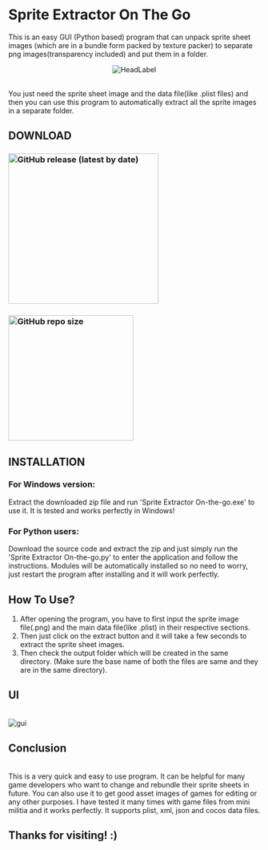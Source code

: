 # Sprite Extractor On The Go
This is an easy GUI (Python based) program that can unpack sprite sheet images (which are in a bundle form packed by texture packer) to separate png images(transparency included) and put them in a folder.
<br><p align='center'>![HeadLabel](https://user-images.githubusercontent.com/89206401/156932646-3de21c52-f4b6-44c8-b25d-ed6a58341508.png)</p>
<br>You just need the sprite sheet image and the data file(like .plist files) and then you can use this program to automatically extract all the sprite images in a separate folder.
<br>
## DOWNLOAD 
### [<img alt="GitHub release (latest by date)" src="https://img.shields.io/github/v/release/Akascape/Sprite-Extractor-On-The-Go?display_name=release&label=Windows&logo=Windows&logoColor=019df4&style=for-the-badge" width="300">](https://github.com/Akascape/Sprite-Extractor-On-The-Go/releases/download/Sprite_Extracter_On-The-Go.zip/Sprite.Extractor.On-The-Go.zip)
### [<img alt="GitHub repo size" src="https://img.shields.io/github/repo-size/Akascape/Sprite-Extractor-On-The-Go?color=9508e2&label=Source%20Code&logo=Python&logoColor=yellow&style=for-the-badge"  width="250">](https://github.com/Akascape/Sprite-Extractor-On-The-Go/archive/refs/heads/Version-1.0.zip)
## INSTALLATION
### For Windows version:
Extract the downloaded zip file and run 'Sprite Extractor On-the-go.exe' to use it. It is tested and works perfectly in Windows!
### For Python users:
Download the source code and extract the zip and just simply run the 'Sprite Extractor On-the-go.py' to enter the application and follow the instructions. Modules will be automatically installed so no need to worry, just restart the program after installing and it will work perfectly.
## How To Use?
1) After opening the program, you have to first input the sprite image file(.png) and the main data file(like .plist) in their respective sections.
2) Then just click on the extract button and it will take a few seconds to extract the sprite sheet images.
3) Then check the output folder which will be created in the same directory.
(Make sure the base name of both the files are same and they are in the same directory).
## UI
<br>![gui](https://user-images.githubusercontent.com/89206401/156932748-36529f1c-abaa-46f0-8e4a-75d0840e9154.png)
<br>
## Conclusion
<br>This is a very quick and easy to use program. It can be helpful for many game developers who want to change and rebundle their sprite sheets in future. You can also use it to get good asset images of games for editing or any other purposes. I have tested it many times with game files from mini militia and it works perfectly. It supports plist, xml, json and cocos data files.
<br>
## Thanks for visiting! :)
